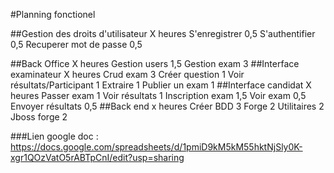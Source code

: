 #Planning fonctionel


##Gestion des droits d'utilisateur			X heures
	S'enregistrer		0,5
	S'authentifier		0,5
	Recuperer mot de passe		0,5
			
##Back Office			X heures
	Gestion users		1,5
	Gestion exam		3
##Interface examinateur			X heures
	Crud exam		3
		Créer question	1
	Voir résultats/Participant		1
	Extraire		1
	Publier un exam		1
##Interface candidat 			X heures
	Passer exam		1
	Voir résultats		1
	Inscription exam		1,5
	Voir exam		0,5
	Envoyer résultats		0,5
##Back end			x heures
	Créer BDD		3
	Forge		2
	Utilitaires		2
	Jboss forge		2

###Lien google doc :
https://docs.google.com/spreadsheets/d/1pmiD9kM5kM55hktNjSly0K-xgr1QOzVatO5rABTpCnI/edit?usp=sharing
